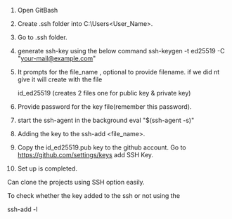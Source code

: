 1. Open GitBash
2. Create .ssh folder into C:\Users\<User_Name>.
3. Go to .ssh folder.
4. generate ssh-key using the below command
   ssh-keygen -t ed25519 -C "your-mail@example.com"
5. It prompts for the file_name , optional to provide filename.
   if we did nt give it will create with the file 

   id_ed25519 (creates 2 files one for public key & private key)
6. Provide password for the key file(remember this password).
7. start the ssh-agent in the background
	eval "$(ssh-agent -s)"
	
8. Adding the key to the ssh-add <file_name>.

9. Copy the id_ed25519.pub key to the github account.
   Go to https://github.com/settings/keys add SSH Key.
10. Set up is completed.

Can clone the projects using SSH option easily.

To check whether the key added to the ssh or not using the 

ssh-add -l

